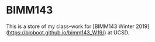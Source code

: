 # BIMM143

This is a store of my class-work for [BIMM143 Winter 2019] (https://bioboot.github.io/bimm143_W19/) at UCSD.
